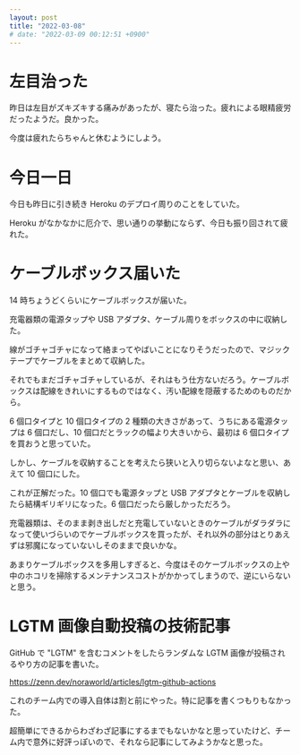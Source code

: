 ```yaml
---
layout: post
title: "2022-03-08"
# date: "2022-03-09 00:12:51 +0900"
---
```


# 左目治った
昨日は左目がズキズキする痛みがあったが、寝たら治った。疲れによる眼精疲労だったようだ。良かった。

今度は疲れたらちゃんと休むようにしよう。





# 今日一日
今日も昨日に引き続き Heroku のデプロイ周りのことをしていた。

Heroku がなかなかに厄介で、思い通りの挙動にならず、今日も振り回されて疲れた。




# ケーブルボックス届いた
14 時ちょうどくらいにケーブルボックスが届いた。

充電器類の電源タップや USB アダプタ、ケーブル周りをボックスの中に収納した。

線がゴチャゴチャになって絡まってやばいことになりそうだったので、マジックテープでケーブルをまとめて収納した。

それでもまだゴチャゴチャしているが、それはもう仕方ないだろう。ケーブルボックスは配線をきれいにするものではなく、汚い配線を隠蔽するためのものだから。

6 個口タイプと 10 個口タイプの 2 種類の大きさがあって、うちにある電源タップは 6 個口だし、10 個口だとラックの幅より大きいから、最初は 6 個口タイプを買おうと思っていた。

しかし、ケーブルを収納することを考えたら狭いと入り切らないよなと思い、あえて 10 個口にした。

これが正解だった。10 個口でも電源タップと USB アダプタとケーブルを収納したら結構ギリギリになった。6 個口だったら厳しかっただろう。

充電器類は、そのまま剥き出しだと充電していないときのケーブルがダラダラになって使いづらいのでケーブルボックスを買ったが、それ以外の部分はとりあえずは邪魔になっていないしそのままで良いかな。

あまりケーブルボックスを多用しすぎると、今度はそのケーブルボックスの上や中のホコリを掃除するメンテナンスコストがかかってしまうので、逆にいらないと思う。





# LGTM 画像自動投稿の技術記事
GitHub で "LGTM" を含むコメントをしたらランダムな LGTM 画像が投稿されるやり方の記事を書いた。

https://zenn.dev/noraworld/articles/lgtm-github-actions

これのチーム内での導入自体は割と前にやった。特に記事を書くつもりもなかった。

超簡単にできるからわざわざ記事にするまでもないかなと思っていたけど、チーム内で意外に好評っぽいので、それなら記事にしてみようかなと思った。












